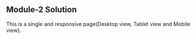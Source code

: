 ## Module-2 Solution 

This is a single and responsive page(Desktop view, Tablet view and Mobile view). 
